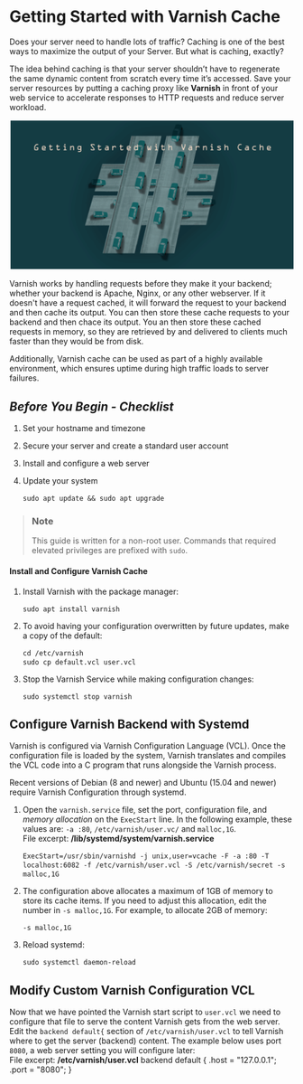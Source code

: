 # Getting Started with Varnish Cache

Does your server need to handle lots of traffic? Caching is one of the best ways to maximize the output of your Server. But what is caching, exactly?

The idea behind caching is that your server shouldn’t have to regenerate the same dynamic content from scratch every time it’s accessed. Save your server resources by putting a caching proxy like **Varnish** in front of your web service to accelerate responses to HTTP requests and reduce server workload.  

![alt text](https://github.com/kbab6aoo/HowToArticles/blob/myRedHatPackageManager/HowToArticles/varnish.png)  

Varnish works by handling requests before they make it your backend; whether your backend is Apache, Nginx, or any other webserver.  If it doesn't have a request cached, it will forward the request to your backend and then cache its output.  You can then store these cache requests to your backend and then chace its output.  You an then store these cached requests in memory, so they are retrieved by and delivered to clients much faster than they would be from disk.  

Additionally, Varnish cache can be used as part of a highly available environment, which ensures uptime during high traffic loads to server failures.  

## _Before You Begin - Checklist_  

1.	Set your hostname and timezone
2.	Secure your server and create a standard user account 
3.	Install and configure a web server
4.	Update your system
	
		sudo apt update && sudo apt upgrade
>### Note
>This guide is written for a non-root user.  Commands that required elevated privileges are prefixed with `sudo`.

#### Install and Configure Varnish Cache

1.	Install Varnish with the package manager:

		sudo apt install varnish
2.	To avoid having your configuration overwritten by future updates, make a copy of the default:

		cd /etc/varnish
		sudo cp default.vcl user.vcl
3.	Stop the Varnish Service while making configuration changes:

		sudo systemctl stop varnish

## Configure Varnish Backend with Systemd
Varnish is configured via Varnish Configuration Language (VCL).  Once the configuration file is loaded by the system, Varnish translates and compiles the VCL code into a C program that runs alongside the Varnish process.  

Recent versions of Debian (8 and newer) and Ubuntu (15.04 and newer) require Varnish Configuration through systemd.

1.	Open the `varnish.service` file, set the port, configuration file, and _memory allocation_ on the `ExecStart` line.  In the following example, these values are: `-a :80`, `/etc/varnish/user.vc/` and `malloc,1G`.  
File excerpt: **/lib/systemd/system/varnish.service**

		ExecStart=/usr/sbin/varnishd -j unix,user=vcache -F -a :80 -T localhost:6082 -f /etc/varnish/user.vcl -S /etc/varnish/secret -s malloc,1G

2.	The configuration above allocates a maximum of 1GB of memory to store its cache items.  If you need to adjust this allocation, edit the number in `-s malloc,1G`.  For example, to allocate 2GB of memory:

		-s malloc,1G
3.	Reload systemd:

		sudo systemctl daemon-reload

## Modify Custom Varnish Configuration VCL

Now that we have pointed the Varnish start script to `user.vcl` we need to configure that file to serve the content Varnish gets from the web server.  Edit the `backend default{` section of `/etc/varnish/user.vcl` to tell Varnish where to get the server (backend) content.  The example below uses port `8080`, a web server setting you will configure later:  
File excerpt: **/etc/varnish/user.vcl**
		backend default {
			.host = "127.0.0.1";
			.port = "8080";
		}



















